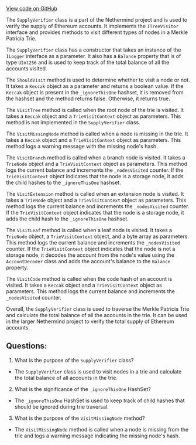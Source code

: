 [View code on GitHub](https://github.com/nethermindeth/nethermind/Nethermind.Analytics/SupplyVerifier.cs)

The `SupplyVerifier` class is a part of the Nethermind project and is used to verify the supply of Ethereum accounts. It implements the `ITreeVisitor` interface and provides methods to visit different types of nodes in a Merkle Patricia Trie. 

The `SupplyVerifier` class has a constructor that takes an instance of the `ILogger` interface as a parameter. It also has a `Balance` property that is of type `UInt256` and is used to keep track of the total balance of all the accounts visited. 

The `ShouldVisit` method is used to determine whether to visit a node or not. It takes a `Keccak` object as a parameter and returns a boolean value. If the `Keccak` object is present in the `_ignoreThisOne` hashset, it is removed from the hashset and the method returns false. Otherwise, it returns true. 

The `VisitTree` method is called when the root node of the trie is visited. It takes a `Keccak` object and a `TrieVisitContext` object as parameters. This method is not implemented in the `SupplyVerifier` class. 

The `VisitMissingNode` method is called when a node is missing in the trie. It takes a `Keccak` object and a `TrieVisitContext` object as parameters. This method logs a warning message with the missing node's hash. 

The `VisitBranch` method is called when a branch node is visited. It takes a `TrieNode` object and a `TrieVisitContext` object as parameters. This method logs the current balance and increments the `_nodesVisited` counter. If the `TrieVisitContext` object indicates that the node is a storage node, it adds the child hashes to the `_ignoreThisOne` hashset. 

The `VisitExtension` method is called when an extension node is visited. It takes a `TrieNode` object and a `TrieVisitContext` object as parameters. This method logs the current balance and increments the `_nodesVisited` counter. If the `TrieVisitContext` object indicates that the node is a storage node, it adds the child hash to the `_ignoreThisOne` hashset. 

The `VisitLeaf` method is called when a leaf node is visited. It takes a `TrieNode` object, a `TrieVisitContext` object, and a byte array as parameters. This method logs the current balance and increments the `_nodesVisited` counter. If the `TrieVisitContext` object indicates that the node is not a storage node, it decodes the account from the node's value using the `AccountDecoder` class and adds the account's balance to the `Balance` property. 

The `VisitCode` method is called when the code hash of an account is visited. It takes a `Keccak` object and a `TrieVisitContext` object as parameters. This method logs the current balance and increments the `_nodesVisited` counter. 

Overall, the `SupplyVerifier` class is used to traverse the Merkle Patricia Trie and calculate the total balance of all the accounts in the trie. It can be used in the larger Nethermind project to verify the total supply of Ethereum accounts.
## Questions: 
 1. What is the purpose of the `SupplyVerifier` class?
- The `SupplyVerifier` class is used to visit nodes in a trie and calculate the total balance of all accounts in the trie.

2. What is the significance of the `_ignoreThisOne` HashSet?
- The `_ignoreThisOne` HashSet is used to keep track of child hashes that should be ignored during trie traversal.

3. What is the purpose of the `VisitMissingNode` method?
- The `VisitMissingNode` method is called when a node is missing from the trie and logs a warning message indicating the missing node's hash.